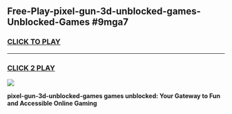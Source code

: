 
## Free-Play-pixel-gun-3d-unblocked-games-Unblocked-Games #9mga7
<h3>
<a href="https://news.freeplayer.one?title=pixel-gun-3d-unblocked-games&ref=8M">CLICK TO PLAY</a></h3>
<hr>

<h3>
<a href="https://news.freeplayer.one?title=pixel-gun-3d-unblocked-games&ref=8M">CLICK 2 PLAY</a>
  
</h3>

<a href="https://news.freeplayer.one?title=pixel-gun-3d-unblocked-games&ref=8M"><img src="https://clearcache.store/games.png"></a>


**pixel-gun-3d-unblocked-games games unblocked: Your Gateway to Fun and Accessible Online Gaming**
